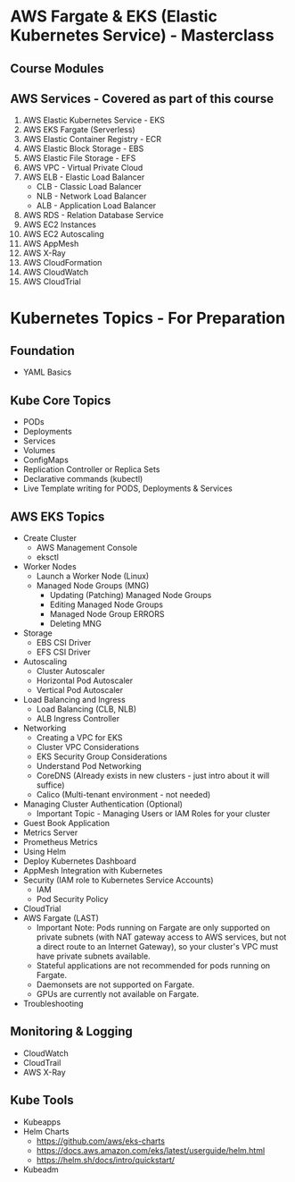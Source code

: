 # AWS Fargate & EKS (Elastic Kubernetes Service) - Masterclass

## Course Modules

## AWS Services - Covered as part of this course
1. AWS Elastic Kubernetes Service - EKS
2. AWS EKS Fargate (Serverless)
3. AWS Elastic Container Registry - ECR
3. AWS Elastic Block Storage - EBS
4. AWS Elastic File Storage - EFS
5. AWS VPC - Virtual Private Cloud
6. AWS ELB - Elastic Load Balancer
    - CLB - Classic Load Balancer
    - NLB - Network Load Balancer
    - ALB - Application Load Balancer
7. AWS RDS - Relation Database Service
8. AWS EC2 Instances
9. AWS EC2 Autoscaling
10. AWS AppMesh
11. AWS X-Ray
12. AWS CloudFormation
13. AWS CloudWatch
14. AWS CloudTrial



# Kubernetes Topics - For Preparation

## Foundation
- YAML Basics

## Kube Core Topics
- PODs
- Deployments
- Services
- Volumes
- ConfigMaps
- Replication Controller or Replica Sets
- Declarative commands (kubectl)
- Live Template writing for PODS, Deployments & Services

## AWS EKS Topics 
- Create Cluster 
    - AWS Management Console
    - eksctl
- Worker Nodes 
    - Launch a Worker Node (Linux)
    - Managed Node Groups (MNG)
        - Updating (Patching) Managed Node Groups
        - Editing Managed Node Groups
        - Managed Node Group ERRORS
        - Deleting MNG
- Storage
    - EBS CSI Driver
    - EFS CSI Driver
- Autoscaling
    - Cluster Autoscaler
    - Horizontal Pod Autoscaler
    - Vertical Pod Autoscaler
- Load Balancing and Ingress
    - Load Balancing (CLB, NLB)    
    - ALB Ingress Controller
- Networking
    - Creating a VPC for EKS
    - Cluster VPC Considerations
    - EKS Security Group Considerations
    - Understand Pod Networking   
    - CoreDNS (Already exists in new clusters - just intro about it will suffice)
    - Calico (Multi-tenant environment - not needed) 
- Managing Cluster Authentication (Optional)               
    - Important Topic - Managing Users or IAM Roles for your cluster
- Guest Book Application
- Metrics Server
- Prometheus Metrics
- Using Helm
- Deploy Kubernetes Dashboard
- AppMesh Integration with Kubernetes
- Security (IAM role to Kubernetes Service Accounts)       
    - IAM
    - Pod Security Policy
- CloudTrial    
- AWS Fargate (LAST)
    - Important Note: Pods running on Fargate are only supported on private subnets (with NAT gateway access to AWS services, but not a direct route to an Internet Gateway), so your cluster's VPC must have private subnets available.
    - Stateful applications are not recommended for pods running on Fargate. 
    - Daemonsets are not supported on Fargate. 
    - GPUs are currently not available on Fargate.
- Troubleshooting

## Monitoring & Logging
- CloudWatch
- CloudTrail
- AWS X-Ray

## Kube Tools
- Kubeapps 
- Helm Charts
    - https://github.com/aws/eks-charts
    - https://docs.aws.amazon.com/eks/latest/userguide/helm.html 
    - https://helm.sh/docs/intro/quickstart/
- Kubeadm




